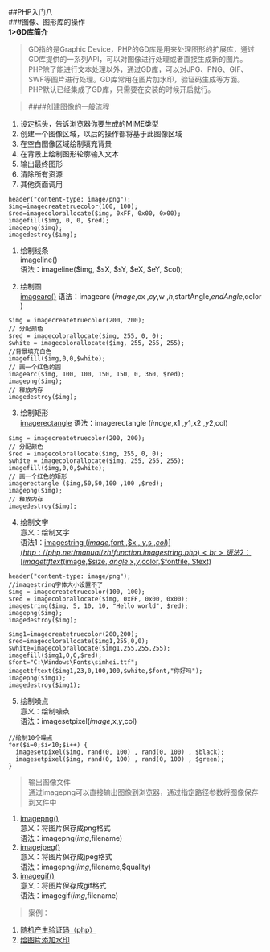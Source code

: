 ##PHP入门八<br>
###图像、图形库的操作<br>
**1>GD库简介**
>GD指的是Graphic Device，PHP的GD库是用来处理图形的扩展库，通过GD库提供的一系列API，可以对图像进行处理或者直接生成新的图片。<br>
PHP除了能进行文本处理以外，通过GD库，可以对JPG、PNG、GIF、SWF等图片进行处理。GD库常用在图片加水印，验证码生成等方面。<br>
PHP默认已经集成了GD库，只需要在安装的时候开启就行。<br>

>####创建图像的一般流程<br>
1. 设定标头，告诉浏览器你要生成的MIME类型<br>
2. 创建一个图像区域，以后的操作都将基于此图像区域<br>
3. 在空白图像区域绘制填充背景<br>
4. 在背景上绘制图形轮廓输入文本<br>
5. 输出最终图形<br>
6. 清除所有资源<br>
7. 其他页面调用<br>

```
header("content-type: image/png");
$img=imagecreatetruecolor(100, 100);
$red=imagecolorallocate($img, 0xFF, 0x00, 0x00);
imagefill($img, 0, 0, $red);
imagepng($img);
imagedestroy($img);
```
1. 绘制线条<br>
imageline()<br>
语法：imageline($img, $sX, $sY, $eX, $eY, $col);

2. 绘制圆<br>
[imagearc()](http://php.net/manual/zh/function.imagearc.php)
语法：imagearc ($image ,$cx ,$cy ,$w ,$h ,$startAngle,$endAngle,$color )
```
$img = imagecreatetruecolor(200, 200);
// 分配颜色
$red = imagecolorallocate($img, 255, 0, 0);
$white = imagecolorallocate($img, 255, 255, 255);
//背景填充白色
imagefill($img,0,0,$white);
// 画一个红色的圆
imagearc($img, 100, 100, 150, 150, 0, 360, $red);
imagepng($img);
// 释放内存
imagedestroy($img);
```

3. 绘制矩形<br>
[imagerectangle](http://php.net/manual/zh/function.imagerectangle.php)
语法：imagerectangle ($image ,$x1 ,$y1 ,$x2 ,$y2 ,$col)
```
$img = imagecreatetruecolor(200, 200);
// 分配颜色
$red = imagecolorallocate($img, 255, 0, 0);
$white = imagecolorallocate($img, 255, 255, 255);
imagefill($img,0,0,$white);
// 画一个红色的矩形
imagerectangle ($img,50,50,100 ,100 ,$red);
imagepng($img);
// 释放内存
imagedestroy($img);
```

4. 绘制文字<br>
意义：绘制文字<br>
语法1：[imagestring ($image ,$font ,$x , $y ,$s ,$col )](http://php.net/manual/zh/function.imagestring.php)<br>
语法2：[imagettftext($image,$size, $angle,$x,$y,$color,$fontfile, $text)](http://php.net/manual/zh/function.imagettftext.php)
```
header("content-type: image/png");
//imagestring字体大小设置不了
$img = imagecreatetruecolor(100, 100);
$red = imagecolorallocate($img, 0xFF, 0x00, 0x00);
imagestring($img, 5, 10, 10, "Hello world", $red);
imagepng($img);
imagedestroy($img);

$img1=imagecreatetruecolor(200,200);
$red=imagecolorallocate($img1,255,0,0);
$white=imagecolorallocate($img1,255,255,255);
imagefill($img1,0,0,$red);
$font="C:\Windows\Fonts\simhei.ttf";
imagettftext($img1,23,0,100,100,$white,$font,"你好吗");
imagepng($img1);
imagedestroy($img1);
```

5. 绘制噪点<br>
意义：绘制噪点<br>
语法：imagesetpixel($image,$x,$y,$col)
```
//绘制10个噪点
for($i=0;$i<10;$i++) {
  imagesetpixel($img, rand(0, 100) , rand(0, 100) , $black); 
  imagesetpixel($img, rand(0, 100) , rand(0, 100) , $green);
}
```

>输出图像文件<br>
通过imagepng可以直接输出图像到浏览器，通过指定路径参数将图像保存到文件中
1. [imagepng()](http://php.net/manual/zh/function.imagejpeg.php) <br>
意义：将图片保存成png格式<br>
语法：imagepng($img,$filename)<br>
2. [imagejpeg()](http://php.net/manual/zh/function.imagejpeg.php)  <br>
意义：将图片保存成jpeg格式<br>
语法：imagepng($img,$filename,$quality)<br>
3. [imagegif()](http://php.net/manual/zh/function.imagegif.php)  <br>
意义：将图片保存成gif格式<br>
语法：imagegif($img,$filename)

>案例：
1. [随机产生验证码（php）](https://github.com/shinanye/validate/blob/master/identityingCode.html)<br>
2. [给图片添加水印](https://github.com/shinanye/validate/blob/master/Dewatermark.html) 
